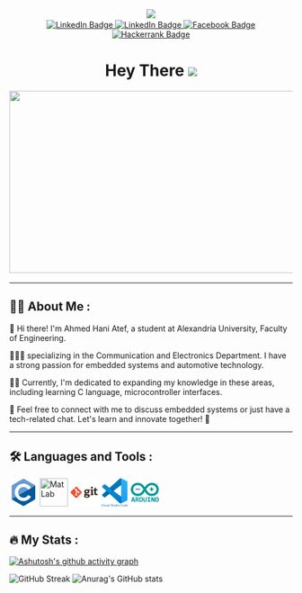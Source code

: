 <div id="header" align="center">
  <img src="https://media.giphy.com/media/M9gbBd9nbDrOTu1Mqx/giphy.gif" width="100"/>
</div>
<div id="badges" align="center">
  <a href="https://www.linkedin.com/in/ahmed-hani-atef-2a072025a/">
    <img src="https://img.shields.io/badge/LinkedIn-blue?style=for-the-badge&logo=linkedin&logoColor=white" alt="LinkedIn Badge"/>
  </a>
  <a href="mailto:ahmedhaniatef@gmail.com">
    <img src="https://img.shields.io/badge/Gmail-red?style=for-the-badge&logo=gmail&logoColor=white" alt="LinkedIn Badge"/>
  </a>
  <a href="https://www.facebook.com/ahmed.haniatef/">
    <img src="https://img.shields.io/badge/Facebook-blue?style=for-the-badge&logo=facebook&logoColor=white" alt="Facebook Badge"/>
  </a>
  <a href="https://www.hackerrank.com/ahmedhaniatef">
    <img src="https://img.shields.io/badge/Hackerrank-greeen?style=for-the-badge&logo=hackerrank&logoColor=white" alt="Hackerrank Badge"/>
  </a>
</div>
<h1 align="center">
  Hey There 
  <img src="https://media.giphy.com/media/hvRJCLFzcasrR4ia7z/giphy.gif" width="30px"/> 
</h1>
<div align="center">
  <img src="https://media.giphy.com/media/f3iwJFOVOwuy7K6FFw/giphy.gif" width="576" height="324"/>
</div>


---

## :woman_technologist: About Me :

👋 Hi there! I'm Ahmed Hani Atef, a student at Alexandria University, Faculty of Engineering.

👨🏼‍💻 specializing in the Communication and Electronics Department. I have a strong passion for embedded systems and automotive technology. 

🧑‍🔬 Currently, I'm dedicated to expanding my knowledge in these areas, including learning C language, microcontroller interfaces.


🤝 Feel free to connect with me to discuss embedded systems or just have a tech-related chat. Let's learn and innovate together! 🚀


---

## :hammer_and_wrench: Languages and Tools :

<div> 
  <img src="https://github.com/devicons/devicon/blob/master/icons/c/c-original.svg" title="C" **alt="C" width="50" height="50"/>
  <img src="https://img.icons8.com/?size=512&id=r5Y16PcDkoWI&format=png" title="MatLab" **alt="MatLab" width="50" height="50"/>
  <img src="https://github.com/devicons/devicon/blob/master/icons/git/git-original-wordmark.svg" title="Git" **alt="Git" width="50" height="50"/>
  <img src="https://github.com/devicons/devicon/blob/master/icons/vscode/vscode-original-wordmark.svg" title="VS code" **alt="VS code" width="50" height="50"/>
  <img src="https://github.com/devicons/devicon/blob/master/icons/arduino/arduino-original-wordmark.svg" title="Arduino" **alt="Arduino" width="50" height="50"/>
</div>


---

## :fire: My Stats :
[![Ashutosh's github activity graph](https://github-readme-activity-graph.vercel.app/graph?username=AhmedHaniAtef&theme=react-dark&line=006aff&border_radius=5)](https://github.com/ashutosh00710/github-readme-activity-graph)

![GitHub Streak](https://streak-stats.demolab.com?user=AhmedHaniAtef&theme=transparent&border_radius=5&date_format=j%20M%5B%20Y%5D&card_width=500&sideNums=1BB2EB&sideLabels=55C2EB&animation=true)              ![Anurag's GitHub stats](https://github-readme-stats.vercel.app/api?username=AhmedHaniAtef&card_width=400&bg_color=0d1117&line=006aff&text_color=4dafd4&animation=true)



